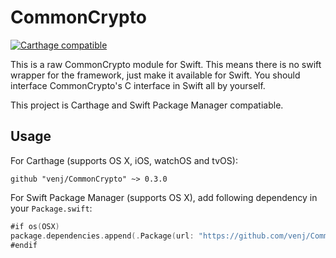 CommonCrypto
============

[![Carthage compatible](https://img.shields.io/badge/Carthage-compatible-4BC51D.svg?style=flat)](https://github.com/Carthage/Carthage)

This is a raw CommonCrypto module for Swift. This means there is no swift wrapper for the framework, just make it available for Swift. You should interface CommonCrypto's C interface in Swift all by yourself.

This project is Carthage and Swift Package Manager compatiable.

Usage
-----

For Carthage (supports OS X, iOS, watchOS and tvOS):

```
github "venj/CommonCrypto" ~> 0.3.0
```

For Swift Package Manager (supports OS X), add following dependency in your `Package.swift`:

```swift
#if os(OSX)
package.dependencies.append(.Package(url: "https://github.com/venj/CommonCrypto.git", versions: Version(0,3,0) ..< Version(1,0,0)))
#endif
```
